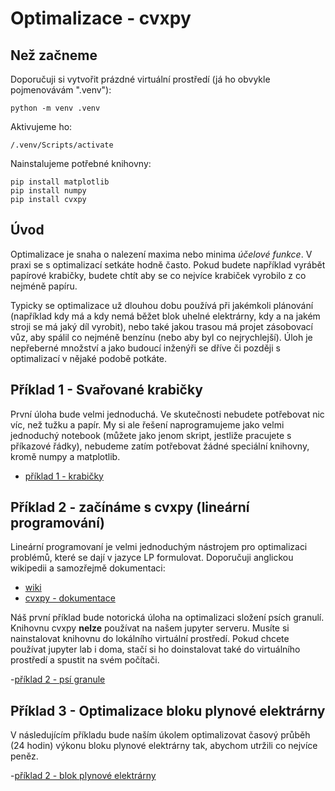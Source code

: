 # Optimalizace - cvxpy

## Než začneme

Doporučuji si vytvořit prázdné virtuální prostředí (já ho obvykle pojmenovávám ".venv"):

```
python -m venv .venv
```

Aktivujeme ho:

```
/.venv/Scripts/activate
```

Nainstalujeme potřebné knihovny:

```
pip install matplotlib
pip install numpy
pip install cvxpy
```


## Úvod

Optimalizace je snaha o nalezení maxima nebo minima *účelové funkce*. V praxi se s optimalizací setkáte hodně často. Pokud budete například vyrábět papírové krabičky, budete chtít aby se co nejvíce krabiček vyrobilo z co nejméně papíru.

Typicky se optimalizace už dlouhou dobu používá při jakémkoli plánování (například kdy má a kdy nemá běžet blok uhelné elektrárny, kdy a na jakém stroji se má jaký díl vyrobit), nebo také jakou trasou má projet zásobovací vůz, aby spálil co nejméně benzínu (nebo aby byl co nejrychlejší). Úloh je nepřeberné množství a jako budoucí inženýři se dříve či později s optimalizací v nějaké podobě potkáte. 


## Příklad 1 - Svařované krabičky

První úloha bude velmi jednoduchá. Ve skutečnosti nebudete potřebovat nic víc, než tužku a papír. My si ale řešení naprogramujeme jako velmi jednoduchý notebook (můžete jako jenom skript, jestliže pracujete s příkazové řádky), nebudeme zatím potřebovat žádné speciální knihovny, kromě numpy a matplotlib.

- [příklad 1 - krabičky](boxes.ipynb)


## Příklad 2 - začínáme s cvxpy (lineární programování)

Lineární programovaní je velmi jednoduchým nástrojem pro optimalizaci problémů, které se dají v jazyce LP formulovat. Doporučuji anglickou wikipedii a samozřejmě dokumentaci:
- [wiki](https://en.wikipedia.org/wiki/Linear_programming)
- [cvxpy - dokumentace](https://www.cvxpy.org/) 

Náš první příklad bude notorická úloha na optimalizaci složení psích granulí. Knihovnu cvxpy **nelze** používat na našem jupyter serveru. Musíte si nainstalovat knihovnu do lokálního virtuální prostředí. Pokud chcete používat jupyter lab i doma, stačí si ho doinstalovat také do virtuálního prostředí a spustit na svém počítači.

-[příklad 2 - psí granule](granule.ipynb)

## Příklad 3 - Optimalizace bloku plynové elektrárny

V následujícím příkladu bude naším úkolem optimalizovat časový průběh (24 hodin) výkonu bloku plynové elektrárny tak, abychom utržili co nejvíce peněz.

-[příklad 2 - blok plynové elektrárny](blok.ipynb)